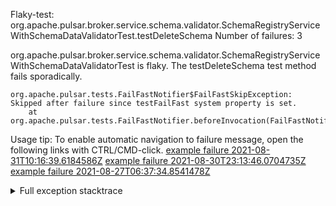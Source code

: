         
Flaky-test: org.apache.pulsar.broker.service.schema.validator.SchemaRegistryServiceWithSchemaDataValidatorTest.testDeleteSchema
Number of failures: 3

org.apache.pulsar.broker.service.schema.validator.SchemaRegistryServiceWithSchemaDataValidatorTest is flaky. The testDeleteSchema test method fails sporadically.

```
org.apache.pulsar.tests.FailFastNotifier$FailFastSkipException: Skipped after failure since testFailFast system property is set.
	at org.apache.pulsar.tests.FailFastNotifier.beforeInvocation(FailFastNotifier.java:88)

```

Usage tip: To enable automatic navigation to failure message, open the following links with CTRL/CMD-click.
[example failure 2021-08-31T10:16:39.6184586Z](https://github.com/apache/pulsar/runs/3471501156?check_suite_focus=true#step:10:1473)
[example failure 2021-08-30T23:13:46.0704735Z](https://github.com/apache/pulsar/runs/3467152431?check_suite_focus=true#step:9:733)
[example failure 2021-08-27T06:37:34.8541478Z](https://github.com/apache/pulsar/runs/3440411059?check_suite_focus=true#step:9:2655)


<details>
<summary>Full exception stacktrace</summary>
<code><pre>
org.apache.pulsar.tests.FailFastNotifier$FailFastSkipException: Skipped after failure since testFailFast system property is set.
	at org.apache.pulsar.tests.FailFastNotifier.beforeInvocation(FailFastNotifier.java:88)

</pre></code>
</details>

